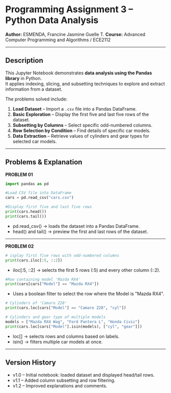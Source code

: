 # Programming Assignment 3 – Python Data Analysis

**Author:** ESMENDA, Francine Jasmine Guelle T.
**Course:** Advanced Computer Programming and Algorithms / ECE2112  

---

## Description  

This Jupyter Notebook demonstrates **data analysis using the Pandas library** in Python.  
It applies indexing, slicing, and subsetting techniques to explore and extract information from a dataset.  

The problems solved include:  
1. **Load Dataset** – Import a `.csv` file into a Pandas DataFrame.  
2. **Basic Exploration** – Display the first five and last five rows of the dataset.  
3. **Subsetting by Columns** – Select specific odd-numbered columns.  
4. **Row Selection by Condition** – Find details of specific car models.  
5. **Data Extraction** – Retrieve values of cylinders and gear types for selected car models.  

---

## Problems & Explanation
**PROBLEM 01**
```python
import pandas as pd

#Load CSV file into DataFrame
cars = pd.read_csv("cars.csv")

#Display first five and last five rows
print(cars.head())
print(cars.tail())
```
- pd.read_csv() → loads the dataset into a Pandas DataFrame.
- head() and tail() → preview the first and last rows of the dataset.
  
---

**PROBLEM 02**
```python
# isplay first five rows with odd-numbered columns
print(cars.iloc[:5, ::2])
```
- iloc[:5, ::2] → selects the first 5 rows (:5) and every other column (::2).
```python
#Row containing model 'Mazda RX4'
print(cars[cars["Model"] == "Mazda RX4"])
```
- Uses a boolean filter to select the row where the Model is "Mazda RX4".
```python
# Cylinders of 'Camaro Z28'
print(cars.loc[cars["Model"] == "Camaro Z28", "cyl"])

# Cylinders and gear type of multiple models
models = ["Mazda RX4 Wag", "Ford Pantera L", "Honda Civic"]
print(cars.loc[cars["Model"].isin(models), ["cyl", "gear"]])
```
- loc[] → selects rows and columns based on labels.
- isin() → filters multiple car models at once.

---

## Version History
- v1.0 – Initial notebook: loaded dataset and displayed head/tail rows.
- v1.1 – Added column subsetting and row filtering.
- v1.2 – Improved explanations and comments.

  
